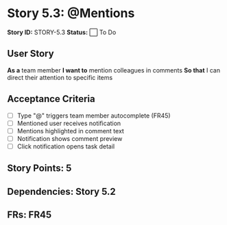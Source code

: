# Story 5.3: @Mentions

**Story ID:** STORY-5.3
**Status:** ⬜ To Do

## User Story
**As a** team member
**I want to** mention colleagues in comments
**So that** I can direct their attention to specific items

## Acceptance Criteria
- [ ] Type "@" triggers team member autocomplete (FR45)
- [ ] Mentioned user receives notification
- [ ] Mentions highlighted in comment text
- [ ] Notification shows comment preview
- [ ] Click notification opens task detail

## Story Points: 5
## Dependencies: Story 5.2
## FRs: FR45
